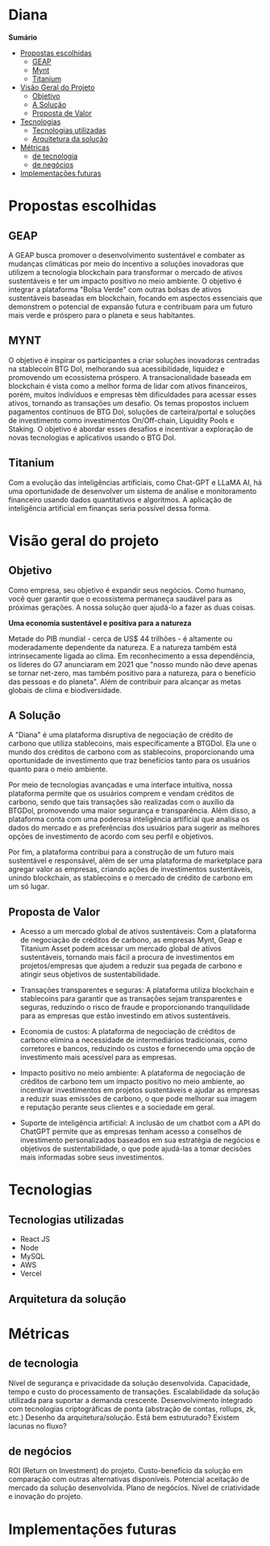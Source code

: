 # Diana

**Sumário**
- [Propostas escolhidas](#propostas-escolhidas)
  - [GEAP](#geap)
  - [Mynt](#mynt)
  - [Titanium](#titanium)
- [Visão Geral do Projeto](#visão-geral-do-projeto)
  - [Objetivo](#objetivo)
  - [A Solução](#a-solução)
  - [Proposta de Valor](#proposta-de-valor)
- [Tecnologias](#tecnologias)
  - [Tecnologias utilizadas](#tecnologias-utilizadas)
  - [Arquitetura da solução](#arquitetura-da-solução)
- [Métricas](#métricas)
  - [de tecnologia](#de-tecnologia)
  - [de negócios](#de-negócios)
- [Implementações futuras](#implementações-futuras)

# Propostas escolhidas

## GEAP

A GEAP busca promover o desenvolvimento sustentável e combater as mudanças climáticas por meio do incentivo a soluções inovadoras que utilizem a tecnologia blockchain para transformar o mercado de ativos sustentáveis e ter um impacto positivo no meio ambiente. O objetivo é integrar a plataforma "Bolsa Verde" com outras bolsas de ativos sustentáveis baseadas em blockchain, focando em aspectos essenciais que demonstrem o potencial de expansão futura e contribuam para um futuro mais verde e próspero para o planeta e seus habitantes.

## MYNT

O objetivo é inspirar os participantes a criar soluções inovadoras centradas na stablecoin BTG Dol, melhorando sua acessibilidade, liquidez e promovendo um ecossistema próspero. A transacionalidade baseada em blockchain é vista como a melhor forma de lidar com ativos financeiros, porém, muitos indivíduos e empresas têm dificuldades para acessar esses ativos, tornando as transações um desafio. Os temas propostos incluem pagamentos contínuos de BTG Dol, soluções de carteira/portal e soluções de investimento como investimentos On/Off-chain, Liquidity Pools e Staking. O objetivo é abordar esses desafios e incentivar a exploração de novas tecnologias e aplicativos usando o BTG Dol.

## Titanium

Com a evolução das inteligências artificiais, como Chat-GPT e LLaMA AI, há uma oportunidade de desenvolver um sistema de análise e monitoramento financeiro usando dados quantitativos e algoritmos. A aplicação de inteligência artificial em finanças seria possível dessa forma.

# Visão geral do projeto

## Objetivo

Como empresa, seu objetivo é expandir seus negócios. 
Como humano, você quer garantir que o ecossistema permaneça saudável para as próximas gerações.
A nossa solução quer ajudá-lo a fazer as duas coisas. 
  
**Uma economia sustentável e positiva para a natureza**

Metade do PIB mundial - cerca de US$ 44 trilhões - é altamente ou moderadamente dependente da natureza. E a natureza também está intrinsecamente ligada ao clima. Em reconhecimento a essa dependência, os líderes do G7 anunciaram em 2021 que "nosso mundo não deve apenas se tornar net-zero, mas também positivo para a natureza, para o benefício das pessoas e do planeta". Além de contribuir para alcançar as metas globais de clima e biodiversidade.

## A Solução 

A "Diana" é uma plataforma disruptiva de negociação de crédito de carbono que utiliza stablecoins, mais especificamente a BTGDol. Ela une o mundo dos créditos de carbono com as stablecoins, proporcionando uma oportunidade de investimento que traz benefícios tanto para os usuários quanto para o meio ambiente.

Por meio de tecnologias avançadas e uma interface intuitiva, nossa plataforma permite que os usuários comprem e vendam créditos de carbono, sendo que tais transações são realizadas com o auxílio da BTGDol, promovendo uma maior segurança e transparência. Além disso, a plataforma conta com uma poderosa inteligência artificial que analisa os dados do mercado e as preferências dos usuários para sugerir as melhores opções de investimento de acordo com seu perfil e objetivos.

Por fim, a plataforma contribui para a construção de um futuro mais sustentável e responsável, além de ser uma plataforma de marketplace para agregar valor as empresas, criando ações de investimentos sustentáveis, unindo blockchain, as stablecoins e o mercado de crédito de carbono em um só lugar.

## Proposta de Valor 

- Acesso a um mercado global de ativos sustentáveis: Com a plataforma de negociação de créditos de carbono, as empresas Mynt, Geap e Titanium Asset podem acessar um mercado global de ativos sustentáveis, tornando mais fácil a procura de investimentos em projetos/empresas que ajudem a reduzir sua pegada de carbono e atingir seus objetivos de sustentabilidade.

- Transações transparentes e seguras: A plataforma utiliza blockchain e stablecoins para garantir que as transações sejam transparentes e seguras, reduzindo o risco de fraude e proporcionando tranquilidade para as empresas que estão investindo em ativos sustentáveis.

- Economia de custos: A plataforma de negociação de créditos de carbono elimina a necessidade de intermediários tradicionais, como corretores e bancos, reduzindo os custos e fornecendo uma opção de investimento mais acessível para as empresas.

- Impacto positivo no meio ambiente: A plataforma de negociação de créditos de carbono tem um impacto positivo no meio ambiente, ao incentivar investimentos em projetos sustentáveis e ajudar as empresas a reduzir suas emissões de carbono, o que pode melhorar sua imagem e reputação perante seus clientes e a sociedade em geral.

- Suporte de inteligência artificial: A inclusão de um chatbot com a API do ChatGPT permite que as empresas tenham acesso a conselhos de investimento personalizados baseados em sua estratégia de negócios e objetivos de sustentabilidade, o que pode ajudá-las a tomar decisões mais informadas sobre seus investimentos.

# Tecnologias

## Tecnologias utilizadas
- React JS
- Node 
- MySQL
- AWS
- Vercel 

## Arquitetura da solução

# Métricas

## de tecnologia
Nível de segurança e privacidade da solução desenvolvida.
Capacidade, tempo e custo do processamento de transações.
Escalabilidade da solução utilizada para suportar a demanda crescente.
Desenvolvimento integrado com tecnologias criptográficas de ponta (abstração de contas, rollups, zk, etc.)
Desenho da arquitetura/solução. Está bem estruturado? Existem lacunas no fluxo?

## de negócios

ROI (Return on Investment) do projeto.
Custo-benefício da solução em comparação com outras alternativas disponíveis.
Potencial aceitação de mercado da solução desenvolvida.
Plano de negócios.
Nível de criatividade e inovação do projeto.

# Implementações futuras
